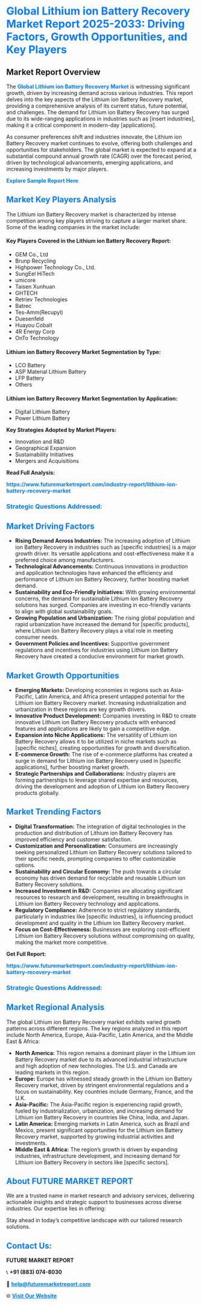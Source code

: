 <h1 style="color: #007BFF;">Global Lithium ion Battery Recovery Market Report 2025-2033: Driving Factors, Growth Opportunities, and Key Players</h1>

<section id="overview">
<h2>Market Report Overview</h2>
<p>The <a href="https://www.futuremarketreport.com/industry-report/lithium-ion-battery-recovery-market" style="color: #007BFF; text-decoration: none;"><strong>Global Lithium ion Battery Recovery Market</strong></a> is witnessing significant growth, driven by increasing demand across various industries. This report delves into the key aspects of the Lithium ion Battery Recovery market, providing a comprehensive analysis of its current status, future potential, and challenges. The demand for Lithium ion Battery Recovery has surged due to its wide-ranging applications in industries such as [insert industries], making it a critical component in modern-day [applications].</p>
<p>As consumer preferences shift and industries innovate, the Lithium ion Battery Recovery market continues to evolve, offering both challenges and opportunities for stakeholders. The global market is expected to expand at a substantial compound annual growth rate (CAGR) over the forecast period, driven by technological advancements, emerging applications, and increasing investments by major players.</p>
</section>

<section id="overview">
<p><a href="https://www.futuremarketreport.com/request-sample/reportId=28902" style="color: #007BFF; text-decoration: none;"><strong>Explore Sample Report Here</strong></a></p>
</section>

<section id="key-players">
<h2 style="color: #007BFF;">Market Key Players Analysis</h2>
<p>The Lithium ion Battery Recovery market is characterized by intense competition among key players striving to capture a larger market share. Some of the leading companies in the market include:</p>
<h4>Key Players Covered in the Lithium ion Battery Recovery Report:</h4>
<ul><li>GEM Co., Ltd</li><li>Brunp Recycling</li><li>Highpower Technology Co., Ltd.</li><li>SungEel HiTech</li><li>umicore</li><li>Taisen Xunhuan</li><li>GHTECH</li><li>Retriev Technologies</li><li>Batrec</li><li>Tes-Amm(Recupyl)</li><li>Duesenfeld</li><li>Huayou Cobalt</li><li>4R Energy Corp</li><li>OnTo Technology</li></ul>
<h4>Lithium ion Battery Recovery Market Segmentation by Type:</h4>
<ul><li>LCO Battery</li><li>ASP Material Lithium Battery</li><li>LFP Battery</li><li>Others</li></ul>

<h4>Lithium ion Battery Recovery Market Segmentation by Application:</h4>
<ul><li>Digital Lithium Battery</li><li>Power Lithium Battery</li></ul>
<p><strong>Key Strategies Adopted by Market Players:</strong></p>
<ul>
<li>Innovation and R&D</li>
<li>Geographical Expansion</li>
<li>Sustainability Initiatives</li>
<li>Mergers and Acquisitions</li>
</ul>
</section>

<section>
<p><strong>Read Full Analysis: </strong></p><a href="https://www.futuremarketreport.com/industry-report/lithium-ion-battery-recovery-market" style="color: #007BFF; text-decoration: none;"><strong>https://www.futuremarketreport.com/industry-report/lithium-ion-battery-recovery-market</strong></a>
<h3 style="color: #007BFF;">Strategic Questions Addressed:</h3>
</section>

<section id="driving-factors">
<h2 style="color: #007BFF;">Market Driving Factors</h2>
<ul>
<li><strong>Rising Demand Across Industries:</strong> The increasing adoption of Lithium ion Battery Recovery in industries such as [specific industries] is a major growth driver. Its versatile applications and cost-effectiveness make it a preferred choice among manufacturers.</li>
<li><strong>Technological Advancements:</strong> Continuous innovations in production and application technologies have enhanced the efficiency and performance of Lithium ion Battery Recovery, further boosting market demand.</li>
<li><strong>Sustainability and Eco-Friendly Initiatives:</strong> With growing environmental concerns, the demand for sustainable Lithium ion Battery Recovery solutions has surged. Companies are investing in eco-friendly variants to align with global sustainability goals.</li>
<li><strong>Growing Population and Urbanization:</strong> The rising global population and rapid urbanization have increased the demand for [specific products], where Lithium ion Battery Recovery plays a vital role in meeting consumer needs.</li>
<li><strong>Government Policies and Incentives:</strong> Supportive government regulations and incentives for industries using Lithium ion Battery Recovery have created a conducive environment for market growth.</li>
</ul>
</section>

<section id="growth-opportunities">
<h2 style="color: #007BFF;">Market Growth Opportunities</h2>
<ul>
<li><strong>Emerging Markets:</strong> Developing economies in regions such as Asia-Pacific, Latin America, and Africa present untapped potential for the Lithium ion Battery Recovery market. Increasing industrialization and urbanization in these regions are key growth drivers.</li>
<li><strong>Innovative Product Development:</strong> Companies investing in R&D to create innovative Lithium ion Battery Recovery products with enhanced features and applications are likely to gain a competitive edge.</li>
<li><strong>Expansion into Niche Applications:</strong> The versatility of Lithium ion Battery Recovery allows it to be utilized in niche markets such as [specific niches], creating opportunities for growth and diversification.</li>
<li><strong>E-commerce Growth:</strong> The rise of e-commerce platforms has created a surge in demand for Lithium ion Battery Recovery used in [specific applications], further boosting market growth.</li>
<li><strong>Strategic Partnerships and Collaborations:</strong> Industry players are forming partnerships to leverage shared expertise and resources, driving the development and adoption of Lithium ion Battery Recovery products globally.</li>
</ul>
</section>

<section id="trending-factors">
<h2 style="color: #007BFF;">Market Trending Factors</h2>
<ul>
<li><strong>Digital Transformation:</strong> The integration of digital technologies in the production and distribution of Lithium ion Battery Recovery has improved efficiency and customer satisfaction.</li>
<li><strong>Customization and Personalization:</strong> Consumers are increasingly seeking personalized Lithium ion Battery Recovery solutions tailored to their specific needs, prompting companies to offer customizable options.</li>
<li><strong>Sustainability and Circular Economy:</strong> The push towards a circular economy has driven demand for recyclable and reusable Lithium ion Battery Recovery solutions.</li>
<li><strong>Increased Investment in R&D:</strong> Companies are allocating significant resources to research and development, resulting in breakthroughs in Lithium ion Battery Recovery technology and applications.</li>
<li><strong>Regulatory Compliance:</strong> Adherence to strict regulatory standards, particularly in industries like [specific industries], is influencing product development and quality in the Lithium ion Battery Recovery market.</li>
<li><strong>Focus on Cost-Effectiveness:</strong> Businesses are exploring cost-efficient Lithium ion Battery Recovery solutions without compromising on quality, making the market more competitive.</li>
</ul>
</section>

<section>
<p><strong>Get Full Report: </strong></p><a href="https://www.futuremarketreport.com/industry-report/lithium-ion-battery-recovery-market" style="color: #007BFF; text-decoration: none;"><strong>https://www.futuremarketreport.com/industry-report/lithium-ion-battery-recovery-market</strong></a>
<h3 style="color: #007BFF;">Strategic Questions Addressed:</h3>
</section>


<section id="regional-analysis">
<h2 style="color: #007BFF;">Market Regional Analysis</h2>
<p>The global Lithium ion Battery Recovery market exhibits varied growth patterns across different regions. The key regions analyzed in this report include North America, Europe, Asia-Pacific, Latin America, and the Middle East & Africa:</p>
<ul>
<li><strong>North America:</strong> This region remains a dominant player in the Lithium ion Battery Recovery market due to its advanced industrial infrastructure and high adoption of new technologies. The U.S. and Canada are leading markets in this region.</li>
<li><strong>Europe:</strong> Europe has witnessed steady growth in the Lithium ion Battery Recovery market, driven by stringent environmental regulations and a focus on sustainability. Key countries include Germany, France, and the U.K.</li>
<li><strong>Asia-Pacific:</strong> The Asia-Pacific region is experiencing rapid growth, fueled by industrialization, urbanization, and increasing demand for Lithium ion Battery Recovery in countries like China, India, and Japan.</li>
<li><strong>Latin America:</strong> Emerging markets in Latin America, such as Brazil and Mexico, present significant opportunities for the Lithium ion Battery Recovery market, supported by growing industrial activities and investments.</li>
<li><strong>Middle East & Africa:</strong> The region’s growth is driven by expanding industries, infrastructure development, and increasing demand for Lithium ion Battery Recovery in sectors like [specific sectors].</li>
</ul>
</section>

<footer>
<h2 style="color: #007BFF;">About FUTURE MARKET REPORT</h2>
<p>We are a trusted name in market research and advisory services, delivering actionable insights and strategic support to businesses across diverse industries. Our expertise lies in offering:</p>

<p>Stay ahead in today’s competitive landscape with our tailored research solutions.</p>

<h2 style="color: #007BFF;">Contact Us:</h2>
<p><strong>FUTURE MARKET REPORT</strong></p>
<p>📞 <strong>+91 (883) 074-8030</strong></p>
<p>📧 <strong><a href="mailto:help@futuremarketreport.com" style="color: #007BFF;">help@futuremarketreport.com</a></strong></p>
<p>🌐 <strong><a href="https://www.futuremarketreport.com/" style="color: #007BFF;">Visit Our Website</a></strong></p>
</footer>